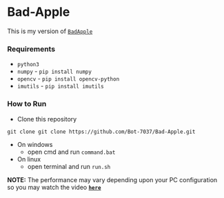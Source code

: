 # Bad-Apple

This is my version of [`BadApple`](https://www.youtube.com/watch?v=FtutLA63Cp8)

### Requirements

- `python3`
- `numpy` - `pip install numpy`
- `opencv` - `pip install opencv-python`
- `imutils` - `pip install imutils`

### How to Run

- Clone this repository

```
git clone git clone https://github.com/Bot-7037/Bad-Apple.git
```

- On windows
  - open cmd and run `command.bat`
- On linux
  - open terminal and run `run.sh`

**NOTE:** The performance may vary depending upon your PC configuration so you may watch the video [**`here`**](https://bot-7037.github.io/Bad-Apple/)
